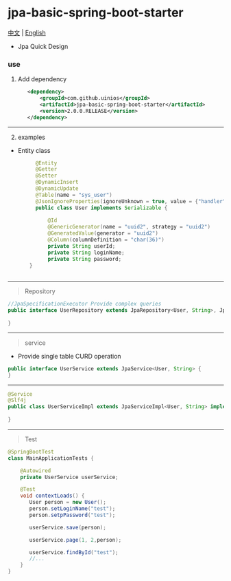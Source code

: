 # jpa-basic-spring-boot-starter
[中文](./ZH_CN.md) | [English](./README.md)
* Jpa Quick Design
### use
1. Add dependency
     ```xml
        <dependency>
            <groupId>com.github.uinios</groupId>
            <artifactId>jpa-basic-spring-boot-starter</artifactId>
            <version>2.0.0.RELEASE</version>
        </dependency>
      ```
----------   
2. examples
* Entity class
```java
         @Entity
         @Getter
         @Setter
         @DynamicInsert
         @DynamicUpdate
         @Table(name = "sys_user")
         @JsonIgnoreProperties(ignoreUnknown = true, value = {"handler", "hibernateLazyInitializer"})
         public class User implements Serializable {
         
             @Id
             @GenericGenerator(name = "uuid2", strategy = "uuid2")
             @GeneratedValue(generator = "uuid2")
             @Column(columnDefinition = "char(36)")
             private String userId;
             private String loginName;
             private String password;
       }
       
```
---------
> Repository
```java
//JpaSpecificationExecutor Provide complex queries
public interface UserRepository extends JpaRepository<User, String>, JpaSpecificationExecutor<User> {
    
}
```
--------
> service
  * Provide single table CURD operation
```java
public interface UserService extends JpaService<User, String> {
}
```
--------
```java
@Service
@Slf4j
public class UserServiceImpl extends JpaServiceImpl<User, String> implements UserService {
    
}
```
-------
> Test
```java
@SpringBootTest
class MainApplicationTests {

    @Autowired
    private UserService userService;

    @Test
    void contextLoads() {
       User person = new User();
       person.setLoginName("test");
       person.setpPassword("test");

       userService.save(person);

       userService.page(1, 2,person);

       userService.findById("test");
       //...
    }
}
```

